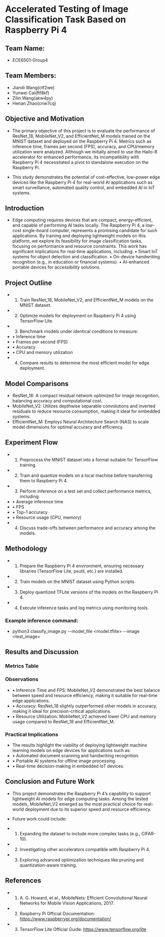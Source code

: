 # Accelerated Testing of Image Classification Task Based on Raspberry Pi 4

## Team Name: 
- ECE6501-Group4
## Team Members:
- Jiandi Wang(ctf2we)
- Yunwei Cai(ftf8kf)
- Zilin Wang(akw4py)
- Henan Zhao(cnw7cq)

## Objective and Motivation
- The primary objective of this project is to evaluate the performance of ResNet_18, MobileNet_V2, and EfficientNet_M models trained on the MNIST dataset and deployed on the Raspberry Pi 4. Metrics such as inference time, frames per second (FPS), accuracy, and CPU/memory utilization were analyzed. Although we initially aimed to use the Hailo-8 accelerator for enhanced performance, its incompatibility with Raspberry Pi 4 necessitated a pivot to standalone execution on the Raspberry Pi.

- This study demonstrates the potential of cost-effective, low-power edge devices like the Raspberry Pi 4 for real-world AI applications such as smart surveillance, automated quality control, and embedded AI in IoT systems.

## Introduction
- Edge computing requires devices that are compact, energy-efficient, and capable of performing AI tasks locally. The Raspberry Pi 4, a low-cost single-board computer, represents a promising candidate for such applications.
By training and deploying lightweight models on this platform, we explore its feasibility for image classification tasks, focusing on performance and resource constraints. This work has significant implications for real-time applications, including:
	•	Smart IoT systems for object detection and classification.
	•	On-device handwriting recognition (e.g., in education or financial systems).
	•	AI-enhanced portable devices for accessibility solutions.

## Project Outline
- 1.	Train ResNet_18, MobileNet_V2, and EfficientNet_M models on the MNIST dataset.
- 2.	Optimize models for deployment on Raspberry Pi 4 using TensorFlow Lite.
- 3.	Benchmark models under identical conditions to measure:
-  •	Inference time
-  •	Frames per second (FPS)
-  •	Accuracy
-  •	CPU and memory utilization
- 4.	Compare results to determine the most efficient model for edge deployment.

## Model Comparisons
- ResNet_18: A compact residual network optimized for image recognition, balancing accuracy and computational cost.
- MobileNet_V2: Utilizes depthwise separable convolutions and inverted residuals to reduce resource consumption, making it ideal for embedded systems.
- EfficientNet_M: Employs Neural Architecture Search (NAS) to scale model dimensions for optimal accuracy and efficiency.

## Experiment Flow
- 1.	Preprocess the MNIST dataset into a format suitable for TensorFlow training.
- 2.	Train and quantize models on a local machine before transferring them to Raspberry Pi 4.
- 3.	Perform inference on a test set and collect performance metrics, including:
-  •	Average inference time
-  •	FPS
-  •	Top-1 accuracy
-  •	Resource usage (CPU, memory)
- 4.	Discuss trade-offs between performance and accuracy among the models.

## Methodology
- 1.	Prepare the Raspberry Pi 4 environment, ensuring necessary libraries (TensorFlow Lite, psutil, etc.) are installed.
- 2.	Train models on the MNIST dataset using Python scripts.
- 3.	Deploy quantized TFLite versions of the models on the Raspberry Pi 4.
- 4.	Execute inference tasks and log metrics using monitoring tools.
### Example inference command:
 - python3 classify_image.py --model_file <model.tflite> --image <test_image>

## Results and Discussion
### Metrics Table


### Observations
 - •	Inference Time and FPS: MobileNet_V2 demonstrated the best balance between speed and resource efficiency, making it suitable for real-time edge applications.
-  •	Accuracy: ResNet_18 slightly outperformed other models in accuracy, making it ideal for precision-critical applications.
-  •	Resource Utilization: MobileNet_V2 achieved lower CPU and memory usage compared to ResNet_18 and EfficientNet_M.
### Practical Implications
- The results highlight the viability of deploying lightweight machine learning models on edge devices for applications such as:
- •	Automated document scanning and handwriting recognition.
- •	Portable AI systems for offline image processing.
- •	Real-time decision-making in embedded IoT devices.

## Conclusion and Future Work
- This project demonstrates the Raspberry Pi 4’s capability to support lightweight AI models for edge computing tasks. Among the tested models, MobileNet_V2 emerged as the most practical choice for real-world deployment due to its superior speed and resource efficiency.

- Future work could include:
- 	1.	Expanding the dataset to include more complex tasks (e.g., CIFAR-10).
- 	2.	Investigating other accelerators compatible with Raspberry Pi 4.
- 	3.	Exploring advanced optimization techniques like pruning and quantization-aware training.

## References
-	1.	A. G. Howard, et al., MobileNets: Efficient Convolutional Neural Networks for Mobile Vision Applications, 2017.
-	2.	Raspberry Pi Official Documentation: https://www.raspberrypi.org/documentation/
-	3.	TensorFlow Lite Official Guide: https://www.tensorflow.org/lite
